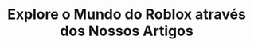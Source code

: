 ---
title: "Explore o Mundo do Roblox através dos Nossos Artigos"
nameTag: "Roblox"
excerpt: "Melhores dicas, armas, mapa online interativo, detonado supremo e muitos conteúdos sobre o jogo."
internalExcerpt: "Se você está procurando uma maneira divertida e envolvente de se conectar com outros jogadores e explorar novos mundos virtuais, Roblox é o lugar certo para você."
questionTitle: "O que é Roblox"
questionContent: "Roblox é uma plataforma de jogos online que oferece uma experiência de jogo imersiva para jogadores de todas as idades. Com uma biblioteca de milhões de jogos criados pela comunidade de desenvolvedores, Roblox permite que os jogadores explorem mundos virtuais, interajam com outros jogadores e criem seus próprios jogos. Com gráficos impressionantes, uma grande variedade de opções de personalização e uma comunidade vibrante, Roblox é uma das plataformas de jogos mais populares do mundo."
---